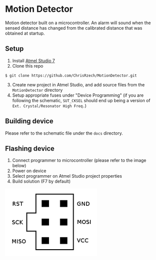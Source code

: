 # Motion Detector
Motion detector built on a microcontroller. An alarm will sound when the sensed distance has changed from the calibrated distance that was obtained at startup.

## Setup
1. Install [Atmel Studio 7](https://www.microchip.com/en-us/tools-resources/develop/microchip-studio)
2. Clone this repo
```
$ git clone https://github.com/ChrisRzech/MotionDetector.git
```
3. Create new project in Atmel Studio, and add source files from the `MotionDetector` directory
4. Setup appropriate fuses under "Device Programming" (if you are following the schematic, `SUT_CKSEL` should end up being a version of `Ext. Crystal/Resonator High Freq.`)

## Building device
Please refer to the schematic file under the `docs` directory.

## Flashing device
1. Connect programmer to microcontroller (please refer to the image below)
2. Power on device
3. Select programmer on Atmel Studio project properties
4. Build solution (F7 by default)

![Programmer to microcontroller connection](.github/programmer_microcontroller_connection.png)